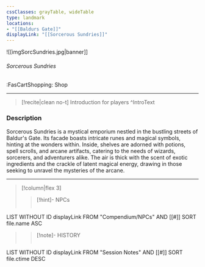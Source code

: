 ```yaml
---
cssClasses: grayTable, wideTable
type: landmark
locations:
- "[[Baldurs Gate]]"
displayLink: "[[Sorcerous Sundries]]"
---
```


![[imgSorcSundries.jpg|banner]]
###### Sorcerous Sundries
<span class="sub2">:FasCartShopping: Shop</span>
___

>[!recite|clean no-t]
>	Introduction for players
>^IntroText

### Description
Sorcerous Sundries is a mystical emporium nestled in the bustling streets of Baldur's Gate. Its facade boasts intricate runes and magical symbols, hinting at the wonders within. Inside, shelves are adorned with potions, spell scrolls, and arcane artifacts, catering to the needs of wizards, sorcerers, and adventurers alike. The air is thick with the scent of exotic ingredients and the crackle of latent magical energy, drawing in those seeking to unravel the mysteries of the arcane.

----

> [!column|flex 3]
>> [!hint]-  NPCs
>>```dataview
LIST WITHOUT ID displayLink
FROM "Compendium/NPCs" AND [[#]]
SORT file.name ASC
> 
>> [!note]- HISTORY
>>```dataview
LIST WITHOUT ID displayLink
FROM "Session Notes" AND [[#]]
SORT file.ctime DESC